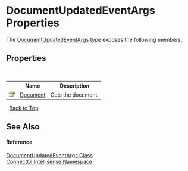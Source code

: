 # DocumentUpdatedEventArgs Properties
 

The <a href="T_ConnectQl_Intellisense_DocumentUpdatedEventArgs">DocumentUpdatedEventArgs</a> type exposes the following members.


## Properties
&nbsp;<table><tr><th></th><th>Name</th><th>Description</th></tr><tr><td>![Public property](media/pubproperty.gif "Public property")</td><td><a href="P_ConnectQl_Intellisense_DocumentUpdatedEventArgs_Document">Document</a></td><td>
Gets the document.</td></tr></table>&nbsp;
<a href="#documentupdatedeventargs-properties">Back to Top</a>

## See Also


#### Reference
<a href="T_ConnectQl_Intellisense_DocumentUpdatedEventArgs">DocumentUpdatedEventArgs Class</a><br /><a href="N_ConnectQl_Intellisense">ConnectQl.Intellisense Namespace</a><br />